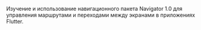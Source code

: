 Изучение и использование навигационного пакета Navigator 1.0 для управления маршрутами и переходами между экранами в приложениях Flutter.